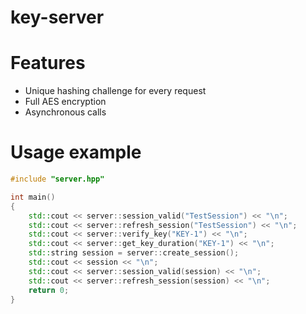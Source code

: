 # key-server
 
# Features
- Unique hashing challenge for every request
- Full AES encryption
- Asynchronous calls

# Usage example
```cpp
#include "server.hpp"

int main()
{
    std::cout << server::session_valid("TestSession") << "\n";
    std::cout << server::refresh_session("TestSession") << "\n";
    std::cout << server::verify_key("KEY-1") << "\n";
    std::cout << server::get_key_duration("KEY-1") << "\n";
    std::string session = server::create_session();
    std::cout << session << "\n";
    std::cout << server::session_valid(session) << "\n";
    std::cout << server::refresh_session(session) << "\n";
    return 0;
}
```

